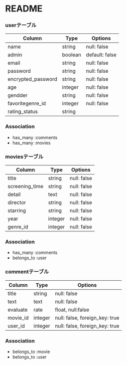 # README


### userテーブル
|Column|Type|Options|
|------|----|-------|
|name|string|null: false|
|admin|boolean|default: false|
|email|string|null: false|
|password|string|null: false|
|encrypted_password|string|null: false|
|age|integer|null: false|
|gendder|string|null: false|
|favoritegenre_id|integer|null: false|
|rating_status|string|



### Association
- has_many :comments
- has_many :movies


### moviesテーブル
|Column|Type|Options|
|------|----|-------|
|title|string|null: false|
|screening_time|string|null: false|
|detail|text|null: false|
|director|string|null: false|
|starring|string|null: false|
|year|integer|null: false|
|genre_id|integer|null: false|

### Association
- has_many :comments
- belongs_to :user

### commentテーブル
|Column|Type|Options|
|------|----|-------|
|title|string|null: false|
|text|text|null: false|
|evaluate|rate|float, null:false|
|movie_id|integer|null: false, foreign_key: true|
|user_id|integer|null: false, foreign_key: true|

### Association
- belongs_to :movie
- belongs_to :user